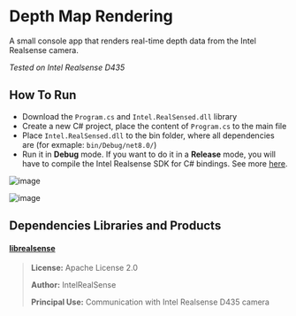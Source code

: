 # Depth Map Rendering
A small console app that renders real-time depth data from the Intel Realsense camera.

*Tested on Intel Realsense D435*

## How To Run
- Download the `Program.cs` and `Intel.RealSensed.dll` library
- Create a new C# project, place the content of `Program.cs` to the main file
- Place `Intel.RealSensed.dll` to the bin folder, where all dependencies are (for exmaple: `bin/Debug/net8.0/`)
- Run it in **Debug** mode. If you want to do it in a **Release** mode, you will have to compile the Intel Realsense SDK for C# bindings. See more [here](https://github.com/IntelRealSense/librealsense).

![image](https://github.com/vojtechgistr/depth-map-rendering/assets/56306485/db43ba79-12e9-465d-915d-0a7895a7ddab)

![image](https://github.com/vojtechgistr/depth-map-rendering/assets/56306485/88a558b5-595e-4fb9-8cf2-1fb4bfd2957e)

## Dependencies Libraries and Products
#### [librealsense]([https://github.com/emgucv/emgucv](https://github.com/IntelRealSense/librealsense))
> **License:** Apache License 2.0
>
> **Author:** IntelRealSense
>
> **Principal Use:** Communication with Intel Realsense D435 camera
